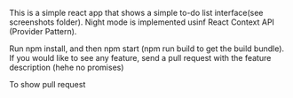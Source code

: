 This is a simple react app that shows a simple to-do list interface(see screenshots folder). Night mode is  implemented usinf React Context API (Provider Pattern).

Run npm install, and then npm start (npm run build to get the build bundle). If you would like to see any feature, send a pull request with the feature description (hehe no promises)

To show pull request